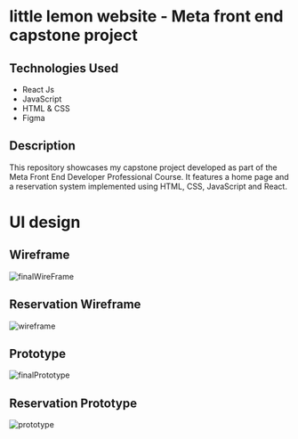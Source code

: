 # little lemon website - Meta front end capstone project

## Technologies Used
* React Js
* JavaScript
* HTML & CSS
* Figma

## Description

This repository showcases my capstone project developed as part of the Meta Front End Developer Professional Course. It features a home page and a reservation system implemented using HTML, CSS, JavaScript and React.

# UI design
## Wireframe
![finalWireFrame](https://github.com/Chethan-R-R/frontend-capstone/assets/119437771/0f1174a1-9b23-42e3-a45c-e0c58580b951)


## Reservation Wireframe
![wireframe](https://github.com/Chethan-R-R/frontend-capstone/assets/119437771/1d403688-289a-4eac-8c64-09fe736288cf)


## Prototype
![finalPrototype](https://github.com/Chethan-R-R/frontend-capstone/assets/119437771/08de5dfe-3711-4a0b-b47a-b656a8877a2a)

## Reservation Prototype
![prototype](https://github.com/Chethan-R-R/frontend-capstone/assets/119437771/223af455-0cbd-4bf8-9cfc-fd3686c5c261)
